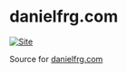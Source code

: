 # danielfrg.com

[![Site](https://github.com/danielfrg/danielfrg.com/workflows/deploy/badge.svg)](https://danielfrg.com)

Source for [danielfrg.com](https://danielfrg.com)
